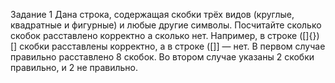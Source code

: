 Задание 1
Дана строка, содержащая скобки трёх видов (круглые, квадратные и фигурные) и любые другие символы. Посчитайте сколько скобок расставлено корректно а сколько нет.
Например, в строке ([]{})[] скобки расставлены корректно, а в строке ([]] — нет. В первом случае правильно расставлено 8 скобок. Во втором случае указаны 2 скобки правильно, и 2 не правильно.
